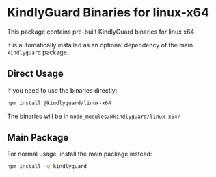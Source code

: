 # KindlyGuard Binaries for linux-x64

This package contains pre-built KindlyGuard binaries for linux x64.

It is automatically installed as an optional dependency of the main `kindlyguard` package.

## Direct Usage

If you need to use the binaries directly:

```bash
npm install @kindlyguard/linux-x64
```

The binaries will be in `node_modules/@kindlyguard/linux-x64/`

## Main Package

For normal usage, install the main package instead:

```bash
npm install -g kindlyguard
```
